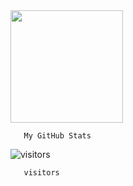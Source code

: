 <img height="180em" src="https://github-readme-stats.vercel.app/api?username=aldydestra&show_icons=true&hide_border=true&&count_private=true&include_all_commits=true" />

      

       My GitHub Stats


![visitors](https://visitor-badge.glitch.me/badge?page_id=${aldydestra}.${https://github.com/aldydestra/aldydestra})

      

       visitors
      
